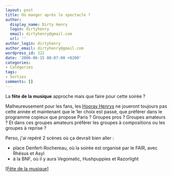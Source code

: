 ```yaml
---
layout: post
title: Où manger après le spectacle ?
author:
  display_name: Dirty Henry
  login: dirtyhenry
  email: dirtyhenry@gmail.com
  url: ''
author_login: dirtyhenry
author_email: dirtyhenry@gmail.com
wordpress_id: 322
date: '2006-06-15 08:07:00 +0200'
categories:
- Catégories
tags:
- Sorties
comments: []
---
```

La __fête de la musique__ approche mais que faire pour cette soirée ?

Malheureusement pour les fans, les <a href="http://hoorayhenrys.free.fr">Hooray Henrys</a> ne joueront toujours pas cette année et maintenant que le 1er choix est passé, que préférer dans le programme copieux que propose Paris ? Groupes pros ? Groupes amateurs ? Et dans ces groupes amateurs préférer les groupes à compositions ou les groupes à reprise ?

Perso, j'ai repéré 2 scènes où ça devrait bien aller :
- place Denfert-Rochereau, où la soirée est organisé par le FAIR, avec Rhésus et Asyl
- à la BNF, où il y aura Vegomatic, Hushpuppies et Razorlight

<a href="http://www.fetedelamusique.culture.fr/programme_france.php">[Fête de la musique]</a>
